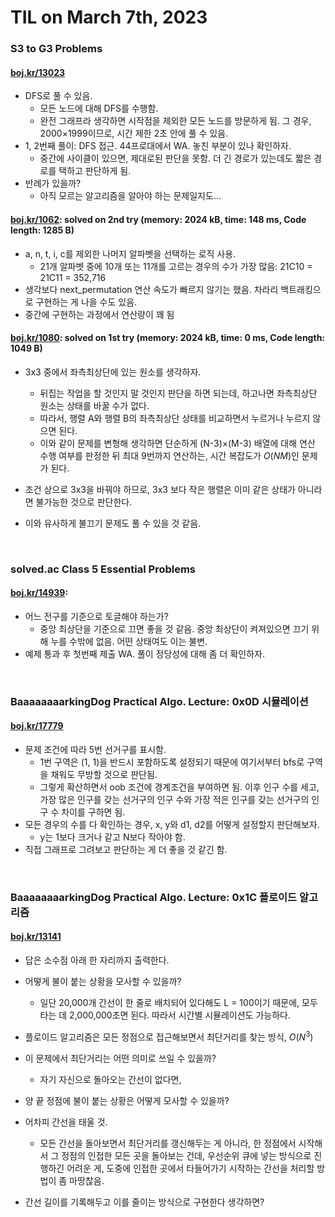 # **TIL on March 7th, 2023**
### S3 to G3 Problems
#### [boj.kr/13023](../../../Problem%20Solving/boj/random%20defense/13023-03-07-2023.cpp)
* DFS로 풀 수 있음.
  - 모든 노드에 대해 DFS를 수행함.
  - 완전 그래프라 생각하면 시작점을 제외한 모든 노드를 방문하게 됨. 그 경우, 2000×1999이므로, 시간 제한 2초 안에 풀 수 있음.
* 1, 2번째 풀이: DFS 접근. 44프로대에서 WA. 놓친 부분이 있나 확인하자.
  - 중간에 사이클이 있으면, 제대로된 판단을 못함. 더 긴 경로가 있는데도 짧은 경로를 택하고 판단하게 됨.
* 반례가 있을까?
  - 아직 모르는 알고리즘을 알아야 하는 문제일지도...

#### [boj.kr/1062](../../../Problem%20Solving/boj/random%20defense/1062-03-07-2023.cpp): solved on 2nd try (memory: 2024 kB, time: 148 ms, Code length: 1285 B)
* a, n, t, i, c를 제외한 나머지 알파벳을 선택하는 로직 사용.
  - 21개 알파벳 중에 10개 또는 11개를 고르는 경우의 수가 가장 많음: 21C10 = 21C11 = 352,716
* 생각보다 next_permutation 연산 속도가 빠르지 않기는 했음. 차라리 백트래킹으로 구현하는 게 나을 수도 있음.
* 중간에 구현하는 과정에서 연산량이 꽤 됨

#### [boj.kr/1080](../../../Problem%20Solving/boj/random%20defense/1080-03-07-2023.cpp): solved on 1st try (memory: 2024 kB, time: 0 ms, Code length: 1049 B)
* 3x3 중에서 좌측최상단에 있는 원소를 생각하자.
  - 뒤집는 작업을 할 것인지 말 것인지 판단을 하면 되는데, 하고나면 좌측최상단 원소는 상태를 바꿀 수가 없다.
  - 따라서, 행렬 A와 행렬 B의 좌측최상단 상태를 비교하면서 누르거나 누르지 않으면 된다.
  - 이와 같이 문제를 변형해 생각하면 단순하게 (N-3)×(M-3) 배열에 대해 연산 수행 여부를 판정한 뒤 최대 9번까지 연산하는, 시간 복잡도가 $O(NM)$인 문제가 된다.
* 조건 상으로 3x3을 바꿔야 하므로, 3x3 보다 작은 행렬은 이미 같은 상태가 아니라면 불가능한 것으로 판단한다.

* 이와 유사하게 불끄기 문제도 풀 수 있을 것 같음.
<br>

### solved.ac Class 5 Essential Problems
#### [boj.kr/14939](../../../Problem%20Solving/boj/solvedac/14939-03-07-2023.cpp):
* 어느 전구를 기준으로 토글해야 하는가?
  - 중앙 최상단을 기준으로 끄면 좋을 것 같음. 중앙 최상단이 켜져있으면 끄기 위해 누를 수밖에 없음. 어떤 상태여도 이는 불변.
* 예제 통과 후 첫번째 제출 WA. 풀이 정당성에 대해 좀 더 확인하자.
<br>

### BaaaaaaaarkingDog Practical Algo. Lecture: 0x0D 시뮬레이션
#### [boj.kr/17779](../../../Problem%20Solving/boj/Simulation/17779-03-07-2023.cpp)
* 문제 조건에 따라 5번 선거구를 표시함.
  - 1번 구역은 (1, 1)을 반드시 포함하도록 설정되기 때문에 여기서부터 bfs로 구역을 채워도 무방할 것으로 판단됨.
  - 그렇게 확산하면서 oob 조건에 경계조건을 부여하면 됨. 이후 인구 수를 세고, 가장 많은 인구를 갖는 선거구의 인구 수와 가장 적은 인구를 갖는 선거구의 인구 수 차이를 구하면 됨.
* 모든 경우의 수를 다 확인하는 경우, x, y와 d1, d2를 어떻게 설정할지 판단해보자.
  - y는 1보다 크거나 같고 N보다 작아야 함.
* 직접 그래프로 그려보고 판단하는 게 더 좋을 것 같긴 함.
<br>

### BaaaaaaaarkingDog Practical Algo. Lecture: 0x1C 플로이드 알고리즘
#### [boj.kr/13141](../../../Problem%20Solving/boj/Floyd%20algorithm/13141-03-07-2023.cpp)
* 답은 소수점 아래 한 자리까지 출력한다.
* 어떻게 불이 붙는 상황을 모사할 수 있을까?
  - 일단 20,000개 간선이 한 줄로 배치되어 있다해도 L = 100이기 때문에, 모두 타는 데 2,000,000초면 된다. 따라서 시간별 시뮬레이션도 가능하다.
* 플로이드 알고리즘은 모든 정점으로 접근해보면서 최단거리를 찾는 방식, $O(N^3)$

* 이 문제에서 최단거리는 어떤 의미로 쓰일 수 있을까?
  - 자기 자신으로 돌아오는 간선이 없다면,
* 양 끝 정점에 불이 붙는 상황은 어떻게 모사할 수 있을까?

* 어차피 간선을 태울 것.
  - 모든 간선을 돌아보면서 최단거리를 갱신해두는 게 아니라, 한 정점에서 시작해서 그 정점의 인접한 모든 곳을 돌아보는 건데, 우선순위 큐에 넣는 방식으로 진행하긴 어려운 게, 도중에 인접한 곳에서 타들어가기 시작하는 간선을 처리할 방법이 좀 마땅찮음.

* 간선 길이를 기록해두고 이를 줄이는 방식으로 구현한다 생각하면?
